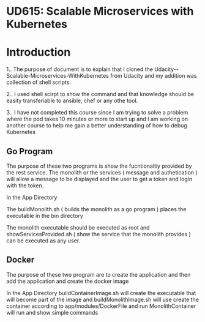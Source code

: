 # UD615: Scalable Microservices with Kubernetes

# Introduction
1.. The purpose of document is to explain that I cloned the Udacity--Scalable-Microservices-WithKubernetes from Udacity and my addition was collection of shell scripts. 

2.. I used shell scirpt to show the command and that knowledge should be easity transferiable to ansible, chef or any othe tool. 

3.. I have not completed this course since I am trying to solve a problem where the pod takes 10 minutes or more to start up and I am working on another course to help me gain a better understanding of how to debug Kubernetes

## Go Program 
The purpose of these two programs is show the fucntionaltiy provided by the rest service.  The monolith or the services ( message and authetication ) will allow a message to be displayed and the user to get a token and login with the token.

In the App Directory 

The buildMonolith.sh ( builds the monolith as a go program ) places the executable in the bin directory

The monolith executable should be executed as root and showServicesProvided.sh ( show the service that the monolith provides ) can be executed as any user. 

## Docker
The purpose of these two program are to create the application and then add the application and create the docker image

In the App Directory buildContainerImage.sh will create the executable that will become part of the image and buildMonolithImage.sh will use create the container according to app/modules/DockerFile and run MonolithContainer will run and show simple commands
  
